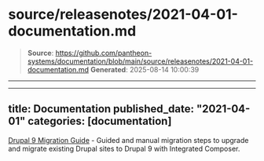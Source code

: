 # source/releasenotes/2021-04-01-documentation.md

> **Source**: https://github.com/pantheon-systems/documentation/blob/main/source/releasenotes/2021-04-01-documentation.md
> **Generated**: 2025-08-14 10:00:39

---

---
title: Documentation
published_date: "2021-04-01"
categories: [documentation]
---
[Drupal 9 Migration Guide](/drupal-migration) - Guided and manual migration steps to upgrade and migrate existing Drupal sites to Drupal 9 with Integrated Composer.
